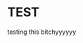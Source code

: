 <html>

<head>
  <link rel="stylesheet" href="styles.css">
</head>
  
<body>
  <h1>TEST</h1>
<p>testing this bitchyyyyyy</p>
</body>

</html>
